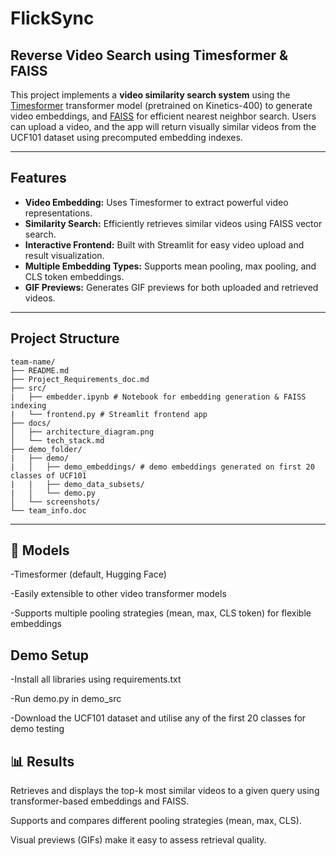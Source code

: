 # FlickSync

## Reverse Video Search using Timesformer & FAISS

This project implements a **video similarity search system** using the [Timesformer](https://arxiv.org/abs/2102.05095) transformer model (pretrained on Kinetics-400) to generate video embeddings, and [FAISS](https://github.com/facebookresearch/faiss) for efficient nearest neighbor search. Users can upload a video, and the app will return visually similar videos from the UCF101 dataset using precomputed embedding indexes.

---

## Features

- **Video Embedding:** Uses Timesformer to extract powerful video representations.
- **Similarity Search:** Efficiently retrieves similar videos using FAISS vector search.
- **Interactive Frontend:** Built with Streamlit for easy video upload and result visualization.
- **Multiple Embedding Types:** Supports mean pooling, max pooling, and CLS token embeddings.
- **GIF Previews:** Generates GIF previews for both uploaded and retrieved videos.

---

## Project Structure

```
team-name/
├── README.md
├── Project_Requirements_doc.md
├── src/
|   ├── embedder.ipynb # Notebook for embedding generation & FAISS indexing
|   └── frontend.py # Streamlit frontend app
├── docs/
│   ├── architecture_diagram.png
│   └── tech_stack.md
├── demo_folder/
|   ├── demo/
|   │   ├── demo_embeddings/ # demo embeddings generated on first 20 classes of UCF101
|   |   ├── demo_data_subsets/
|   │   └── demo.py
│   └── screenshots/
└── team_info.doc
```

---

## 🧠 Models

-Timesformer (default, Hugging Face)

-Easily extensible to other video transformer models

-Supports multiple pooling strategies (mean, max, CLS token) for flexible embeddings

## Demo Setup

-Install all libraries using requirements.txt

-Run demo.py in demo_src

-Download the UCF101 dataset and utilise any of the first 20 classes for demo testing

## 📊 Results

Retrieves and displays the top-k most similar videos to a given query using transformer-based embeddings and FAISS.

Supports and compares different pooling strategies (mean, max, CLS).

Visual previews (GIFs) make it easy to assess retrieval quality.
